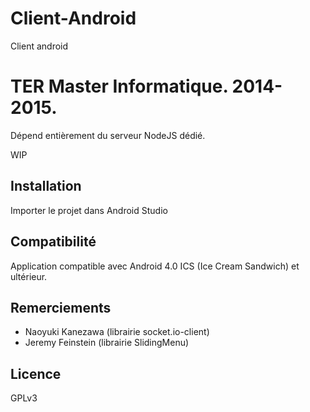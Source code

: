 # Client-Android
Client android

<h1>TER Master Informatique. 2014-2015.</h1>

<p>Dépend entièrement du serveur NodeJS dédié.</p>
<P>WIP</p>

<h2>Installation</h2>
Importer le projet dans Android Studio

<h2>Compatibilité</h2>
<p>Application compatible avec Android 4.0 ICS (Ice Cream Sandwich) et ultérieur.</p>



<h2>Remerciements</h2>
<ul>
<li>Naoyuki Kanezawa (librairie socket.io-client)</li>
<li>Jeremy Feinstein (librairie SlidingMenu)</li>
</ul>

<h2>Licence</h2>
<p>GPLv3</p>
